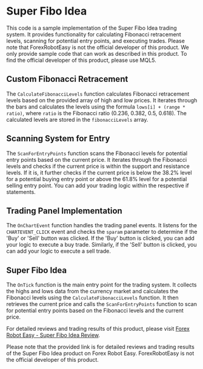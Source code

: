 # Super Fibo Idea

This code is a sample implementation of the Super Fibo Idea trading system. It provides functionality for calculating Fibonacci retracement levels, scanning for potential entry points, and executing trades. Please note that ForexRobotEasy is not the official developer of this product. We only provide sample code that can work as described in this product. To find the official developer of this product, please use MQL5.

## Custom Fibonacci Retracement

The `CalculateFibonacciLevels` function calculates Fibonacci retracement levels based on the provided array of high and low prices. It iterates through the bars and calculates the levels using the formula `lows[i] + (range * ratio)`, where `ratio` is the Fibonacci ratio (0.236, 0.382, 0.5, 0.618). The calculated levels are stored in the `fibonacciLevels` array.

## Scanning System for Entry

The `ScanForEntryPoints` function scans the Fibonacci levels for potential entry points based on the current price. It iterates through the Fibonacci levels and checks if the current price is within the support and resistance levels. If it is, it further checks if the current price is below the 38.2% level for a potential buying entry point or above the 61.8% level for a potential selling entry point. You can add your trading logic within the respective if statements.

## Trading Panel Implementation

The `OnChartEvent` function handles the trading panel events. It listens for the `CHARTEVENT_CLICK` event and checks the `sparam` parameter to determine if the 'Buy' or 'Sell' button was clicked. If the 'Buy' button is clicked, you can add your logic to execute a buy trade. Similarly, if the 'Sell' button is clicked, you can add your logic to execute a sell trade.

## Super Fibo Idea

The `OnTick` function is the main entry point for the trading system. It collects the highs and lows data from the currency market and calculates the Fibonacci levels using the `CalculateFibonacciLevels` function. It then retrieves the current price and calls the `ScanForEntryPoints` function to scan for potential entry points based on the Fibonacci levels and the current price.

For detailed reviews and trading results of this product, please visit [Forex Robot Easy - Super Fibo Idea Review](https://forexroboteasy.com/forex-robot-review/super-fibo-idea-review-enhance-forex-trading-with-optional-panel/).

Please note that the provided link is for detailed reviews and trading results of the Super Fibo Idea product on Forex Robot Easy. ForexRobotEasy is not the official developer of this product.
